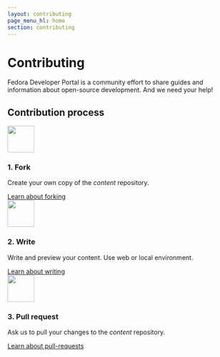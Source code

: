 ```yaml
---
layout: contributing
page_menu_hl: home
section: contributing
---
```


# Contributing
Fedora Developer Portal is a community effort to share guides and information about open-source development. And we need your help!

## Contribution process

<div class="row">
  <div class="col-md-4">
    <div class="panel panel-primary">
      <div class="panel-body">
        <img src="/static/img/fork.png" height="60px">
        <h3><strong>1. </strong> Fork </h3>
        <p> Create your own copy of the <em>content</em> repository. </p>
        <a href="/contributing/fork.html" class="btn btn-primary">Learn about forking</a>
      </div>
    </div>
  </div>
  <div class="col-md-4">
    <div class="panel panel-primary">
      <div class="panel-body">
        <img src="/static/img/write.png" height="60px">
        <h3><strong>2. </strong> Write </h3>
        <p> Write and preview your content. Use web or local environment. </p>
        <a href="/contributing/write-introduction.html" class="btn btn-primary">Learn about writing</a>
      </div>
    </div>
  </div>
  <div class="col-md-4">
    <div class="panel panel-primary">
      <div class="panel-body">
        <img src="/static/img/merge.png" height="60px">
        <h3><strong>3. </strong> Pull request </h3>
        <p> Ask us to pull your changes to the <em>content</em> repository. </p>
        <a href="/contributing/pull-request.html" class="btn btn-primary">Learn about pull-requests</a>
      </div>
    </div>
  </div>
</div>
